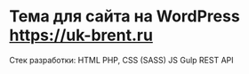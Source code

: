 # Тема для сайта на WordPress https://uk-brent.ru
Стек разработки:
HTML
PHP,
CSS (SASS)
JS
Gulp
REST API